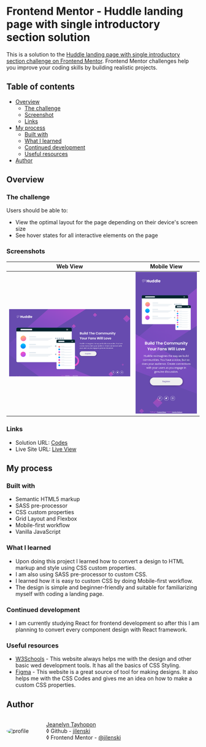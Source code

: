 # Frontend Mentor - Huddle landing page with single introductory section solution

This is a solution to the [Huddle landing page with single introductory section challenge on Frontend Mentor](https://www.frontendmentor.io/challenges/huddle-landing-page-with-a-single-introductory-section-B_2Wvxgi0). Frontend Mentor challenges help you improve your coding skills by building realistic projects.

## Table of contents

- [Overview](#overview)
  - [The challenge](#the-challenge)
  - [Screenshot](#screenshot)
  - [Links](#links)
- [My process](#my-process)
  - [Built with](#built-with)
  - [What I learned](#what-i-learned)
  - [Continued development](#continued-development)
  - [Useful resources](#useful-resources)
- [Author](#author)

## Overview

### The challenge

Users should be able to:

- View the optimal layout for the page depending on their device's screen size
- See hover states for all interactive elements on the page

### Screenshots

|       Web View        |     Mobile View      |
| :-------------------: | :------------------: |
| ![](./ss-desktop.png) | ![](./ss-mobile.png) |

### Links

- Solution URL: [Codes](https://github.com/jilenski/frontend-mentor-solutions/tree/main/huddle-landing-page-with-single-introductory-section)
- Live Site URL: [Live View](https://jilenski.github.io/frontend-mentor-solutions.github.io/huddle-landing-page-with-single-introductory-section/index.html)

## My process

### Built with

- Semantic HTML5 markup
- SASS pre-processor
- CSS custom properties
- Grid Layout and Flexbox
- Mobile-first workflow
- Vanilla JavaScript

### What I learned

- Upon doing this project I learned how to convert a design to HTML markup and style using CSS custom properties.
- I am also using SASS pre-processor to custom CSS.
- I learned how it is easy to custom CSS by doing Mobile-first workflow.
- The design is simple and beginner-friendly and suitable for familiarizing myself with coding a landing page.

### Continued development

- I am currently studying React for frontend development so after this I am planning to convert every component design with React framework.

### Useful resources

- [W3Schools](https://www.w3schools.com/) - This website always helps me with the design and other basic wed development tools. It has all the basics of CSS Styling.
- [Figma](https://www.figma.com/) - This website is a great source of tool for making designs. It also helps me with the CSS Codes and gives me an idea on how to make a custom CSS properties.

## Author

<div style="display: flex; align-items: center">
  <img src="https://media.licdn.com/dms/image/D5603AQF3ma3L9Mw6KQ/profile-displayphoto-shrink_800_800/0/1688980503267?e=1706745600&v=beta&t=UzT3_k4dR8PN1WiV29e56Tap3wQG6HH7xsrJkZh-nSY" alt="profile" width="80" style="border-radius: 100%">
  <ul style="list-style-type: none">
    <li>
      <a href="https://jeanelyntayhopon.com/">Jeanelyn Tayhopon</a>
    </li>
    <li>
      &loz; Github - 
      <a href="https://github.com/jilenski">jilenski</a>
    </li>
    <li>
      &loz; Frontend Mentor - 
      <a href="https://www.frontendmentor.io/profile/jilenski">@jilenski</a>
    </li>  
  </ul>
</div>
